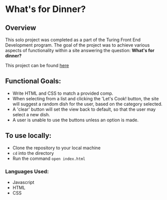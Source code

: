 # What's for Dinner?

## Overview

This solo project was completed as a part of the Turing Front End Development program. The goal of the project was to achieve various aspects of functionality within a site answering the question: **What's for dinner?**

This project can be found [here](https://catlynbowles.github.io/whats-for-dinner/)

## Functional Goals:

- Write HTML and CSS to match a provided comp.
- When selecting from a list and clicking the 'Let's Cook! button, the site will suggest a random dish for the user, based on the category selected.
- A 'clear' button will set the view back to default, so that the user may select a new dish.
- A user is unable to use the buttons unless an option is made.

## To use locally:

- Clone the repository to your local machine
- `cd` into the directory
- Run the command `open index.html`

### Languages Used:
- Javascript
- HTML
- CSS
